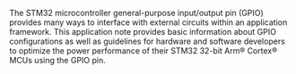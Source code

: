 The STM32 microcontroller general-purpose input/output pin (GPIO) provides many ways to
interface with external circuits within an application framework. This application note
provides basic information about GPIO configurations as well as guidelines for hardware
and software developers to optimize the power performance of their STM32 32-bit Arm®
Cortex® MCUs using the GPIO pin.
